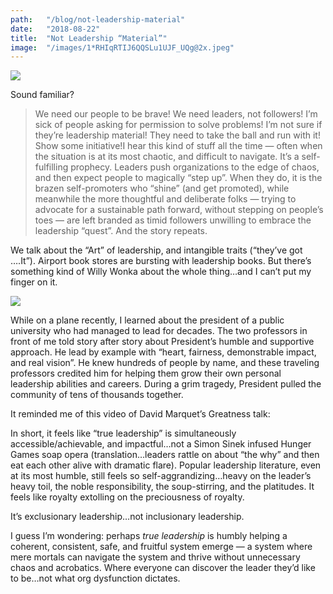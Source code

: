 ```yaml
---
path:	"/blog/not-leadership-material"
date:	"2018-08-22"
title:	"Not Leadership “Material”"
image:	"/images/1*RHIqRTIJ6QQSLu1UJF_UQg@2x.jpeg"
---
```


![](/images/1*RHIqRTIJ6QQSLu1UJF_UQg@2x.jpeg)

Sound familiar?


> We need our people to be brave!
> We need leaders, not followers!
> I’m sick of people asking for permission to solve problems!
> I’m not sure if they’re leadership material!
> They need to take the ball and run with it! Show some initiative!I hear this kind of stuff all the time — often when the situation is at its most chaotic, and difficult to navigate. It’s a self-fulfilling prophecy. Leaders push organizations to the edge of chaos, and then expect people to magically “step up”. When they do, it is the brazen self-promoters who “shine” (and get promoted), while meanwhile the more thoughtful and deliberate folks — trying to advocate for a sustainable path forward, without stepping on people’s toes — are left branded as timid followers unwilling to embrace the leadership “quest”. And the story repeats.

We talk about the “Art” of leadership, and intangible traits (“they’ve got ….It”). Airport book stores are bursting with leadership books. But there’s something kind of Willy Wonka about the whole thing…and I can’t put my finger on it.

![](/images/1*D4NMaPNghCWhdAqakIItlQ@2x.jpeg)

While on a plane recently, I learned about the president of a public university who had managed to lead for decades. The two professors in front of me told story after story about President’s humble and supportive approach. He lead by example with “heart, fairness, demonstrable impact, and real vision”. He knew hundreds of people by name, and these traveling professors credited him for helping them grow their own personal leadership abilities and careers. During a grim tragedy, President pulled the community of tens of thousands together.

It reminded me of this video of David Marquet’s Greatness talk:

In short, it feels like “true leadership” is simultaneously accessible/achievable, and impactful…not a Simon Sinek infused Hunger Games soap opera (translation…leaders rattle on about “the why” and then eat each other alive with dramatic flare). Popular leadership literature, even at its most humble, still feels so self-aggrandizing…heavy on the leader’s heavy toil, the noble responsibility, the soup-stirring, and the platitudes. It feels like royalty extolling on the preciousness of royalty.

It’s exclusionary leadership…not inclusionary leadership.

I guess I’m wondering: perhaps *true leadership* is humbly helping a coherent, consistent, safe, and fruitful system emerge — a system where mere mortals can navigate the system and thrive without unnecessary chaos and acrobatics. Where everyone can discover the leader they’d like to be…not what org dysfunction dictates.

